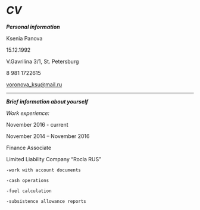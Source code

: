 *CV*
=========================
***Personal information***

 Ksenia Panova
 
 15.12.1992   
 
 V.Gavrilina 3/1, St. Petersburg
 
 8 981 1722615 
 
 voronova_ksu@mail.ru

***

***Brief information about yourself***

*Work experience:*

November 2016 - current 



November 2014 – November 2016  

Finance Associate

Limited Liability Company “Rocla RUS”

    -work with account documents
    
    -cash operations
    
    -fuel calculation
    
    -subsistence allowance reports


